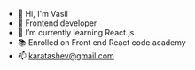 - 👋 Hi, I'm Vasil
- 🚀 Frontend developer
- 🧮 I’m currently learning React.js
- 📚 Enrolled on Front end React code academy
- 📫 karatashev@gmail.com

<!---
karatashev/karatashev is a ✨ special ✨ repository because its `README.md` (this file) appears on your GitHub profile.
You can click the Preview link to take a look at your changes.
--->
